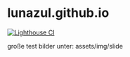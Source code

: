 # lunazul.github.io

[![Lighthouse CI](https://github.com/lunazul/lunazul.github.io/actions/workflows/main.yml/badge.svg?branch=main)](https://github.com/lunazul/lunazul.github.io/actions/workflows/main.yml)

große test bilder unter:
assets/img/slide
